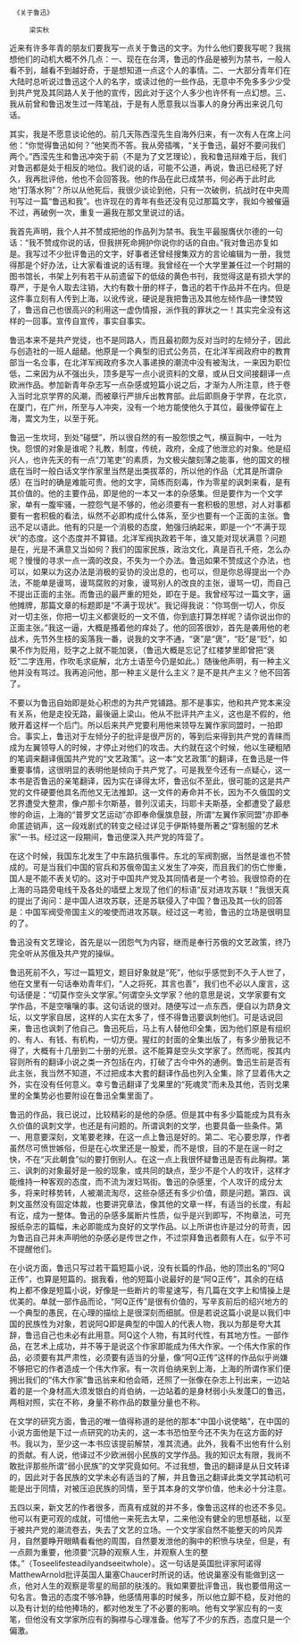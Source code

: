      《关于鲁迅》 

         梁实秋 

   近来有许多年青的朋友们要我写一点关于鲁迅的文字。为什么他们要我写呢？我揣想他们的动机大概不外几点：一、现在在台湾，鲁迅的作品是被列为禁书，一般人看不到，越看不到越好奇，于是想知道一点这个人的事情。二、一大部分青年们在大陆时总听说过鲁迅这个人的名字，或读过他的一些作品，无意中不免多多少少受到共产党及其同路人关于他的宣传，因此对于这个人多少也许怀有一点幻想。三、我从前曾和鲁迅发生过一阵笔战，于是有人愿意我以当事人的身分再出来说几句话。 

   其实，我是不愿意谈论他的。前几天陈西滢先生自海外归来，有一次有人在席上问他：“你觉得鲁迅如何？”他笑而不答。我从旁插嘴，“关于鲁迅，最好不要问我们两个。”西滢先生和鲁迅冲突于前（不是为了文艺理论），我和鲁迅辩难于后，我们对鲁迅都是处于相反的地位。我们说的话，可能不公道，再说，鲁迅已经死了好久，我再批评他，他也不会回答我。他的作品在此已成禁书，何必再于此时此地“打落水狗”？所以从他死后，我很少谈论到他，只有一次破例，抗战时在中央周刊写过一篇“鲁迅和我”。也许现在的青年有些还没有见过那篇文字，我如今被催逼不过，再破例一次，重复一遍我在那文里说过的话。 

   我首先声明，我个人并不赞成把他的作品列为禁书。我生平最服膺伏尔德的一句话：“我不赞成你说的话，但我拼死命拥护你说你的话的自由。”我对鲁迅亦复如是。我写过不少批评鲁迅的文字，好事者还曾经搜集双方的言论编辑为一册，我觉得那是个好办法，让大家看谁说的话有理。我曾经在一个大学里兼任过一个时期的图书馆长，书架上列有若干从前遗留下的低级的黄色书刊，我觉得这是有损大学的尊严，于是令人取去注销，大约有数十册的样子，鲁迅的若干作品并不在内。但是这件事立刻有人传到上海，以讹传讹，硬说是我把鲁迅及其他左倾作品一律焚毁了，鲁迅自己也很高兴的利用这一虚伪情报，派作我的罪状之一！其实完全没有这样的一回事。宣传自宣传，事实自事实。 

   鲁迅本来不是共产党徒，也不是同路人，而且最初颇为反对当时的左倾分子，因此与创造社的一班人龃龉。他原是一个典型的旧式公务员，在北洋军阀政府中的教育部当一名佥事，在北洋军阀政府多次人事递换的潮流中没有被淘汰，一来因为职位低，二来因为从不强出头，顶多是写一点小说资料的文章，或从日文间接翻译一点欧洲作品。参加新青年杂志写一点杂感或短篇小说之后，才渐为人所注意，终于卷入当时北京学界的风潮，而被章行严排斥出教育部。此后即厕身于学界，在北京，在厦门，在广州，所至与人冲突，没有一个地方能使他久于其位，最後停留在上海，鬻文为生，以至于死。 

   鲁迅一生坎坷，到处“碰壁”，所以很自然的有一股怨恨之气，横亘胸中，一吐为快。怨恨的对象是谁呢？礼教，制度，传统，政府，全成了他泄忿的对象。他是绍兴人，也许先天的有一点“刀笔吏”的素质，为文极尖酸刻薄之能事，他的国文的根底在当时一般白话文学作家里当然是出类拔萃的，所以他的作品（尤其是所谓杂感）在当时的确是难能可贵。他的文字，简练而刻毒，作为零星的讽刺来看，是有其价值的。他的主要作品，即是他的一本又一本的杂感集。但是要作为一个文学家，单有一腹牢骚，一腔怨气是不够的，他必须要有一套积极的思想，对人对事都要有一套积极的看法，纵然不必即构成什么体系，至少也要有一个正面的主张。鲁迅不足以语此。他有的只是一个消极的态度，勉强归纳起来，即是一个“不满于现状”的态度。这个态度并不算错。北洋军阀执政若干年，谁又能对现状满意？问题是在，光是不满意又当如何？我们的国家民族，政治文化，真是百孔千疮，怎么办呢？慢慢的寻求一点一滴的改良，不失为一个办法。鲁迅如果不赞成这个办法，也可以，如果以为这办法是消极的妥协的没出息的，也可以，但是你总得提出一个办法，不能单是谩骂，谩骂腐败的对象，谩骂别人的改良的主张，谩骂一切，而自己不提出正面的主张。而鲁迅的最严重的短处，即在于是。我曾经写过一篇文字，逼他摊牌，那篇文章的标题即是“不满于现状”。我记得我说：“你骂倒一切人，你反对一切主张，你把一切主义都褒贬的一文不值，你到底打算怎样呢？请你说出你的正面主张。”我这一逼，大概是搔着他的痒处了。他的回答很妙，首先是袭用他的老战术，先节外生枝的奚落我一番，说我的文字不通，“褒”是“褒”，“贬”是“贬”，如果不作为贬用，贬字之上就不能加褒，（鲁迅大概是忘记了红楼梦里即曾把“褒贬”二字连用，作吹毛求疵解，北方土语至今仍是如此。）随後他声明，有一种主义他并没有骂过。我再追问他，那一种主义是什么主义？是不是共产主义？他不回答了。 

   不要以为鲁迅自始即是处心积虑的为共产党铺路。那不是事实，他和共产党本来没有关系，他是走投无路，最後逼上梁山。他从不批评共产主义，这也是不假的，他敞开着这样一个后门。所以后来共产党要利用他来领导左翼作家同盟时，一拍即合。事实上，鲁迅对于左倾分子的批评是很严厉的，等到后来得到共产党的青睐而成为左翼领导人的时候，才停止对他们的攻击。大约就在这个时候，他以生硬粗陋的笔调来翻译俄国共产党的“文艺政策”。这一本“文艺政策”的翻译，在鲁迅是一件重要事情，这很明显的表明他是倾向于共产党了。可是我至今还有一点疑心，这一本书是否鲁迅的亲笔翻译，因为实在译得太坏，鲁迅似不至此，很可能的这是共产党的文件硬要他具名而他又无法推卸。这一文件的寿命并不长，因为不久俄国的文艺界遭受大整肃，像卢那卡尔斯基，普列汉诺夫，玛耶卡夫斯基，全都遭受了最悲惨的命运，上海的“普罗文艺运动”亦即奉命偃旗息鼓，所谓“左翼作家同盟”亦即奉命匿迹销声，这一段戏剧式的转变之经过详见于伊斯特曼所著之“穿制服的艺术家”一书。经过这一段期间，鲁迅便深入共产党的阵营了。 

   在这个时候，我国东北发生了中东路抗俄事件。东北的军阀割据，当然是谁也不赞成的。可是当我们中国的官兵和苏俄帝国主义发生了冲突，而且我们的伤亡惨重，国人是不能不表关切的。这对于中国共产党及其同情者是一个考验。我很惊奇的在上海的马路旁电线干及各处的墙壁上发现了他们的标语“反对进攻苏联！”我很天真的提出了询问：是中国人进攻苏联，还是苏联侵入了中国？鲁迅及其一伙的回答是：中国军阀受帝国主义的唆使而进攻苏联。经过这一考验，鲁迅的立场是很明显的了。 

   鲁迅没有文艺理论，首先是以一团怨气为内容，继而是奉行苏俄的文艺政策，终乃完全听从苏俄及共产党的操纵。 

   鲁迅死前不久，写过一篇短文，题目好象就是“死”，他似乎感觉到不久于人世了，他在文里有一句话奉劝青年们，“人之将死，其言也善”，我们也不必以人废言，这句话便是：“切莫作空头文学家。”何谓空头文学家？他的意思是说，文学家要有文学作品，不是空嚷嚷的事。这句话说的很对。随便写过一点东西，便自以为跻身文坛，以文学家自居，这样的人实在太多了，怪不得鲁迅要讽刺他们。可是话说回来，鲁迅也讽刺了他自己。鲁迅死后，马上有人替他印全集，因为他们原是有组织的、有人、有钱、有机构，一切方便。猩红的封面的全集出版了，有多少册我记不得了，大概有十几册到二十册的光景。这不能算是空头文学家了。然而呢，按其内容则所有的翻译小说之类一齐包括在内，打破了古今中外的通例。鲁迅生前是否有此主张，我当然不知道，不过把成本大套的翻译作品也列入全集，除了显着伟大之外，实在没有任何意义。幸亏鲁迅翻译了戈果里的“死魂灵”而未及其他，否则戈果里的全集势必也要附设在鲁迅全集里面了。 

   鲁迅的作品，我已说过，比较精彩的是他的杂感。但是其中有多少篇能成为具有永久价值的讽刺文学，也还是有问题的。所谓讽刺的文学，也要具备一些条件。第一、用意要深刻，文笔要老辣，在这一点上鲁迅是好的。第二、宅心要忠厚，作者虽然尽可愤世嫉俗，但是在心坎里还是一股爱，而不是恨，目的不是在逞一时之快，不在“灭此朝食”似的要打倒别人。在这一点上我很怀疑鲁迅是否有此胸襟。第三、讽刺的对象最好是一般的现象，或共同的缺点，至少不是个人的攻讦，这样才能维持一种客观的态度，而不流为泼妇骂街。鲁迅的杂感里，个人攻讦的成分太多，将来时移势转，人被潮流淘尽，这些杂感还有多少价值，颇是问题。第四、讽刺文虽然没有固定体裁，也要讲究章法，像其他的文章一样，有适当的长度，有起有讫，成为一整体。鲁迅的杂感多属断片性质，似乎是兴到即写，不拘章法，可充报纸杂志的篇幅，未必即能成为良好的文学作品。以上所讲也许是过分的苛责，因为鲁迅自己并未声明他的杂感必是传世之作，不过崇拜鲁迅者颇有人在，似乎不可不提醒他们。 

   在小说方面，鲁迅只写过若干篇短篇小说，没有长篇的作品，他的顶出名的“阿Q正传”，也算是短篇的。据我看，他的短篇小说最好的是“阿Q正传”，其余的在结构上都不像是短篇小说，好像是一些断片的零星速写，有几篇在文字上和情操上是优美的。单就一部作品而论，“阿Q正传”是很有价值的，写辛亥前后的绍兴地方的一个典型的愚民，在心理的描绘上是很深刻而细腻。但是若说这篇小说是以我们中国的民族性为对象，若说阿Q即是典型的中国人的代表人物，我以为那是夸大其辞，鲁迅自己也未必有此用意。阿Q这个人物，有其时代性，有其地方性。一部作品，在艺术上成功，并不等于是说这个作家即能成为伟大作家。一个伟大作家的作品，必须要有其严肃性，必须要有适当的分量，像“阿Q正传”这样的作品似乎尚嫌不够把它的作者造成一个伟大作家。有一次肖伯纳来到上海，上海的所谓作家们便拥出我们的“伟大作家”鲁迅翁来和他会晤，还照了一张像在杂志上刊出来，一边站着的是一个身材高大须发银白的肖伯纳，一边站着的是身材弱小头发蓬□的鲁迅，两相对照，实在不称，身量不称作品的数量分量也不称。 

   在文学的研究方面，鲁迅的唯一值得称道的是他的那本“中国小说使略”，在中国的小说方面他是下过一点研究的功夫的，这一本书恐怕至今还不失为在这方面的好书。我以为，至少这一本书应该提前解禁，准其流通。此外，我看不出他有什么别的贡献。有人说，他译过不少欧洲弱小民族的文学作品。我的知识太有限，我尚不敢批评那些所谓“弱小民族”的文学究竟如何。不过我想，鲁迅的翻译是从日文转译的，因此对于各民族的文学未必有适当的了解，并且鲁迅之翻译此类文学其动机可能是出于同情，对被压迫民族的同情，至于其本身的文学价值，他未必十分注意。 

   五四以来，新文艺的作者很多，而真有成就的并不多，像鲁迅这样的也还不多见。他可以有更可观的成就，可惜他一来死去太早，二来他没有健全的思想基础，以至于被共产党的潮流卷去，失去了文艺的立场。一个文学家自然不能整天的吟风弄月，自然要睁开眼睛看看他的周围，自然要发泄他的胸中的积愤与块垒，但是，有一点颇为重要，他须要“沉静的观察人生，并观察人生的整体。”（Toseelifesteadilyandseeitwhole）。这一句话是英国批评家阿诺得MatthewArnold批评英国人巢塞Chaucer时所说的话。他说巢塞没有能做到这一点，他对人生的观察是零星的局部的肤浅的。我如果要批评鲁迅，我也要借用这一句名言。鲁迅的态度不够冷静，他感情用事的时候多，所以他立脚不稳，反对他的以及有计划的给他捧场的，都对他发生了不必要的影响。他有文学家应有的一支笔，但他没有文学家所应有的胸襟与心理准备。他写了不少的东西，态度只是一个偏激。 

